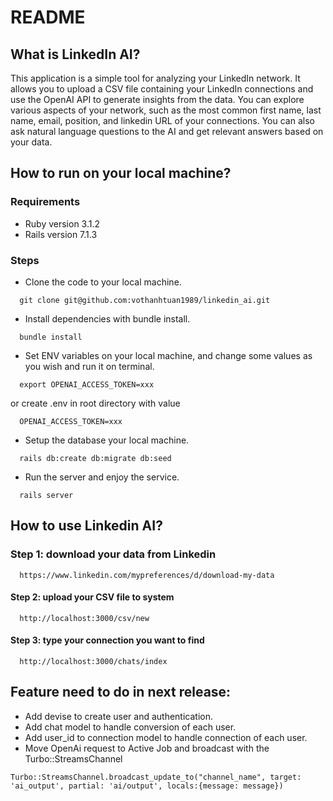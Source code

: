 # README

## What is LinkedIn AI?
This application is a simple tool for analyzing your LinkedIn network. It allows you to upload a CSV file containing your LinkedIn connections and use the OpenAI API to generate insights from the data. You can explore various aspects of your network, such as the most common first name, last name, email, position, and linkedin URL of your connections. You can also ask natural language questions to the AI and get relevant answers based on your data.

## How to run on your local machine?
### Requirements
- Ruby version 3.1.2
- Rails version 7.1.3

### Steps
- Clone the code to your local machine.
```command
  git clone git@github.com:vothanhtuan1989/linkedin_ai.git
```

- Install dependencies with bundle install.
```command
  bundle install
```

- Set ENV variables on your local machine, and change some values as you wish and run it on terminal.
```command
  export OPENAI_ACCESS_TOKEN=xxx
```
or create .env in root directory with value
```command
  OPENAI_ACCESS_TOKEN=xxx
```

- Setup the database your local machine.
```command
  rails db:create db:migrate db:seed
```

- Run the server and enjoy the service.
```command
  rails server
```

## How to use Linkedin AI?
### Step 1: download your data from Linkedin
```command
  https://www.linkedin.com/mypreferences/d/download-my-data
```

#### Step 2: upload your CSV file to system
```command
  http://localhost:3000/csv/new
```

#### Step 3: type your connection you want to find
```command
  http://localhost:3000/chats/index
```

## Feature need to do in next release:
- Add devise to create user and authentication.
- Add chat model to handle conversion of each user.
- Add user_id to connection model to handle connection of each user.
- Move OpenAi request to Active Job and broadcast with the Turbo::StreamsChannel
```command
Turbo::StreamsChannel.broadcast_update_to("channel_name", target: 'ai_output', partial: 'ai/output', locals:{message: message})                                   
```
